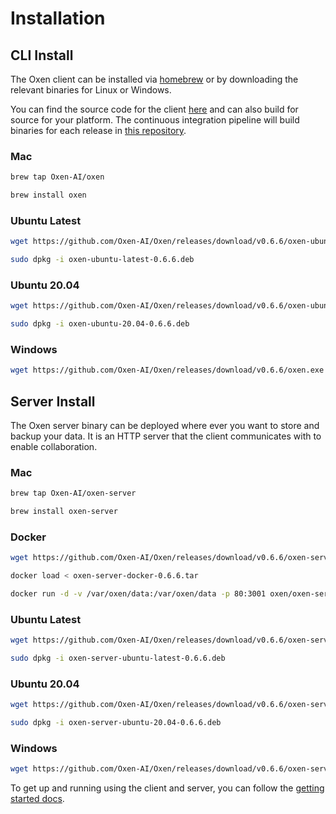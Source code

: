 # Installation

## CLI Install

The Oxen client can be installed via [homebrew](https://brew.sh/) or by downloading the relevant binaries for Linux or Windows.

You can find the source code for the client [here](https://github.com/Oxen-AI/Oxen) and can also build for source for your platform. The continuous integration pipeline will build binaries for each release in [this repository](https://github.com/Oxen-AI/Oxen).

### Mac

```bash
brew tap Oxen-AI/oxen
```

```bash
brew install oxen
```

### Ubuntu Latest

```bash
wget https://github.com/Oxen-AI/Oxen/releases/download/v0.6.6/oxen-ubuntu-latest-0.6.6.deb
```

```bash
sudo dpkg -i oxen-ubuntu-latest-0.6.6.deb
```

### Ubuntu 20.04

```bash
wget https://github.com/Oxen-AI/Oxen/releases/download/v0.6.6/oxen-ubuntu-20.04-0.6.6.deb
```

```bash
sudo dpkg -i oxen-ubuntu-20.04-0.6.6.deb
```

### Windows

```bash
wget https://github.com/Oxen-AI/Oxen/releases/download/v0.6.6/oxen.exe
```

## Server Install

The Oxen server binary can be deployed where ever you want to store and backup your data. It is an HTTP server that the client communicates with to enable collaboration.

### Mac

```bash
brew tap Oxen-AI/oxen-server
```

```bash
brew install oxen-server
```

### Docker

```bash
wget https://github.com/Oxen-AI/Oxen/releases/download/v0.6.6/oxen-server-docker-0.6.6.tar
```

```bash
docker load < oxen-server-docker-0.6.6.tar
```

```bash
docker run -d -v /var/oxen/data:/var/oxen/data -p 80:3001 oxen/oxen-server:latest
```

### Ubuntu Latest

```bash
wget https://github.com/Oxen-AI/Oxen/releases/download/v0.6.6/oxen-server-ubuntu-latest-0.6.6.deb
```

```bash
sudo dpkg -i oxen-server-ubuntu-latest-0.6.6.deb
```

### Ubuntu 20.04

```bash
wget https://github.com/Oxen-AI/Oxen/releases/download/v0.6.6/oxen-server-ubuntu-20.04-0.6.6.deb
```

```bash
sudo dpkg -i oxen-server-ubuntu-20.04-0.6.6.deb
```

### Windows

```bash
wget https://github.com/Oxen-AI/Oxen/releases/download/v0.6.6/oxen-server.exe
```

To get up and running using the client and server, you can follow the [getting started docs](https://github.com/Oxen-AI/oxen-release).
